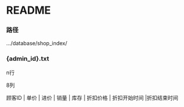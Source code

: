 # README

### 路径

.../database/shop_index/

### {admin_id}.txt

n行

8列

顾客ID | 单价 | 进价 | 销量 | 库存 | 折扣价格 | 折扣开始时间 |折扣结束时间
